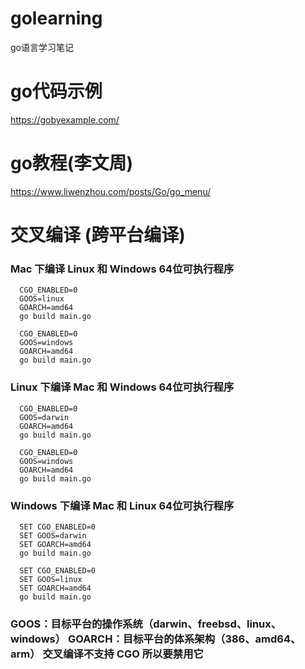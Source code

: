 # golearning
go语言学习笔记
# go代码示例
https://gobyexample.com/
# go教程(李文周)
https://www.liwenzhou.com/posts/Go/go_menu/
# 交叉编译 (跨平台编译)
 ### Mac 下编译 Linux 和 Windows 64位可执行程序
```
  CGO_ENABLED=0 
  GOOS=linux 
  GOARCH=amd64 
  go build main.go
  ​
  CGO_ENABLED=0 
  GOOS=windows 
  GOARCH=amd64 
  go build main.go
```
### Linux 下编译 Mac 和 Windows 64位可执行程序
```
  CGO_ENABLED=0 
  GOOS=darwin 
  GOARCH=amd64 
  go build main.go
  ​
  CGO_ENABLED=0 
  GOOS=windows 
  GOARCH=amd64 
  go build main.go
```
### Windows 下编译 Mac 和 Linux 64位可执行程序
```
  SET CGO_ENABLED=0
  SET GOOS=darwin
  SET GOARCH=amd64
  go build main.go
  ​
  SET CGO_ENABLED=0
  SET GOOS=linux
  SET GOARCH=amd64
  go build main.go
```
### GOOS：目标平台的操作系统（darwin、freebsd、linux、windows） GOARCH：目标平台的体系架构（386、amd64、arm） 交叉编译不支持 CGO 所以要禁用它
